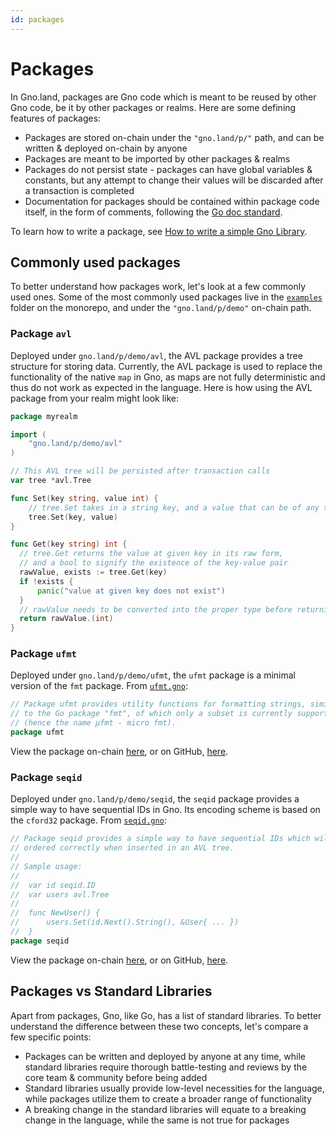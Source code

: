 ```yaml
---
id: packages
---
```


# Packages
In Gno.land, packages are Gno code which is meant to be reused by other Gno code,
be it by other packages or realms. Here are some defining features of packages:
- Packages are stored on-chain under the `"gno.land/p/"` path, and can be 
written & deployed on-chain by anyone
- Packages are meant to be imported by other packages & realms
- Packages do not persist state - packages can have global variables & constants,
but any attempt to change their values will be discarded after a transaction
is completed
- Documentation for packages should be contained within package code itself,
in the form of comments, following the [Go doc standard](https://tip.golang.org/doc/comment).

To learn how to write a package,
see [How to write a simple Gno Library](../how-to-guides/simple-library.md).

## Commonly used packages
To better understand how packages work, let's look at a few commonly 
used ones. Some of the most commonly used packages live in the
[`examples`](https://github.com/gnolang/gno/tree/master/examples/gno.land/p/demo/)
folder on the monorepo, and under the `"gno.land/p/demo"` on-chain path. 

### Package `avl`
Deployed under `gno.land/p/demo/avl`, the AVL package provides a tree structure
for storing data. Currently, the AVL package is used to replace the functionality
of the native `map` in Gno, as maps are not fully deterministic and thus do not 
work as expected in the language. Here is how using the AVL package from your 
realm might look like:

```go
package myrealm

import (
	"gno.land/p/demo/avl"
)

// This AVL tree will be persisted after transaction calls
var tree *avl.Tree

func Set(key string, value int) {
	// tree.Set takes in a string key, and a value that can be of any type
	tree.Set(key, value)
}

func Get(key string) int {
  // tree.Get returns the value at given key in its raw form, 
  // and a bool to signify the existence of the key-value pair
  rawValue, exists := tree.Get(key)
  if !exists {
	  panic("value at given key does not exist")
  }
  // rawValue needs to be converted into the proper type before returning it
  return rawValue.(int)
}
```

### Package `ufmt`
Deployed under `gno.land/p/demo/ufmt`, the `ufmt` package is a minimal version of
the `fmt` package. From [`ufmt.gno`](https://gno.land/p/demo/ufmt/ufmt.gno):

```go
// Package ufmt provides utility functions for formatting strings, similarly
// to the Go package "fmt", of which only a subset is currently supported
// (hence the name µfmt - micro fmt).
package ufmt
```

View the package on-chain [here](https://gno.land/p/demo/ufmt), or on GitHub, 
[here](https://github.com/gnolang/gno/tree/master/examples/gno.land/p/demo/ufmt).

### Package `seqid`
Deployed under `gno.land/p/demo/seqid`, the `seqid` package provides a simple 
way to have sequential IDs in Gno. Its encoding scheme is based on the `cford32`
package. From [`seqid.gno`](https://gno.land/p/demo/seqid/seqid.gno):

```go
// Package seqid provides a simple way to have sequential IDs which will be
// ordered correctly when inserted in an AVL tree.
//
// Sample usage:
//
//	var id seqid.ID
//	var users avl.Tree
//
//	func NewUser() {
//		users.Set(id.Next().String(), &User{ ... })
//	}
package seqid
```

View the package on-chain [here](https://gno.land/p/demo/seqid), or on GitHub,
[here](https://github.com/gnolang/gno/tree/master/examples/gno.land/p/demo/seqid).

## Packages vs Standard Libraries
Apart from packages, Gno, like Go, has a list of standard libraries. To better
understand the difference between these two concepts, let's compare a few
specific points:
- Packages can be written and deployed by anyone at any time, while standard
  libraries require thorough battle-testing and reviews by the core team & community
  before being added
- Standard libraries usually provide low-level necessities for the language,
  while packages utilize them to create a broader range of functionality
- A breaking change in the standard libraries will equate to a breaking change
  in the language, while the same is not true for packages